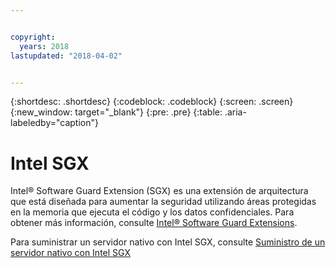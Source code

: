```yaml
---


copyright:
  years: 2018
lastupdated: "2018-04-02"


---
```


{:shortdesc: .shortdesc}
{:codeblock: .codeblock}
{:screen: .screen}
{:new_window: target="_blank"}
{:pre: .pre}
{:table: .aria-labeledby="caption"}

# Intel SGX
Intel® Software Guard Extension (SGX) es una extensión de arquitectura que está diseñada para aumentar la seguridad utilizando áreas protegidas en la memoria que ejecuta el código y los datos confidenciales. Para obtener más información, consulte [Intel® Software Guard Extensions](https://software.intel.com/en-us/sgx).

Para suministrar un servidor nativo con Intel SGX, consulte [Suministro de un servidor nativo con Intel SGX](../bare-metal/bare-metal-provision-SGX.html)
